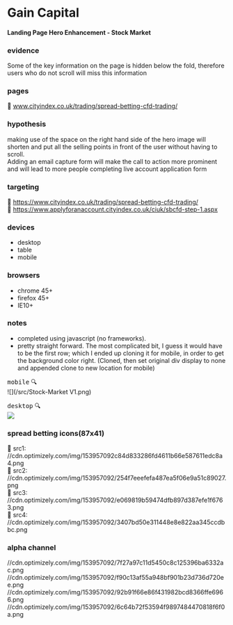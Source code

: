 #  Gain Capital
#### Landing Page Hero Enhancement - Stock Market

### evidence
Some of the key information on the page is hidden below the fold, therefore users who do not scroll will miss this information

### pages
:round_pushpin:  www.cityindex.co.uk/trading/spread-betting-cfd-trading/

### hypothesis
making use of the space on the right hand side of the hero image will shorten and put all the selling points in front of the user without having to scroll.  
Adding an email capture form will make the call to action more prominent and will lead to more people completing live account application form

### targeting
:round_pushpin: https://www.cityindex.co.uk/trading/spread-betting-cfd-trading/        
:round_pushpin: https://www.applyforanaccount.cityindex.co.uk/ciuk/sbcfd-step-1.aspx

### devices
- desktop
- table
- mobile

### browsers
- chrome 45+
- firefox 45+
- IE10+


### notes
- completed using javascript (no frameworks).     
- pretty straight forward. The most complicated bit, I guess it would have to be the first row; which I ended up cloning it for mobile, in order to get the background color right. (Cloned, then set original div display to none and appended clone to new location for mobile)


<kbd>mobile</kbd>  :mag:            
 ![](/src/Stock-Market V1.png)

<kbd>desktop</kbd> :mag:          
![](/src/desktopv1.png)




### spread betting icons(87x41)
:small_blue_diamond: src1:  
//cdn.optimizely.com/img/153957092c84d833286fd4611b66e587611edc8a4.png      
:small_blue_diamond: src2: 
//cdn.optimizely.com/img/153957092/254f7eeefefa487ea5f06e9a51c89027.png       
:small_blue_diamond: src3:
//cdn.optimizely.com/img/153957092/e069819b59474dfb897d387efe1f6763.png      
:small_blue_diamond: src4: 
//cdn.optimizely.com/img/153957092/3407bd50e311448e8e822aa345ccdbbc.png   

### alpha channel
//cdn.optimizely.com/img/153957092/7f27a97c11d5450c8c125396ba6332ac.png
//cdn.optimizely.com/img/153957092/f90c13af55a948bf901b23d736d720ee.png
//cdn.optimizely.com/img/153957092/92b91f66e86f431982bcd8366ffe6966.png
//cdn.optimizely.com/img/153957092/6c64b72f53594f9897484470818f6f0a.png











